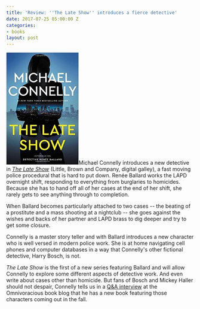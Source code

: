```yaml
---
title: 'Review: ''The Late Show'' introduces a fierce detective'
date: 2017-07-25 05:00:00 Z
categories:
- books
layout: post
---
```


![the Late Show book review](/assets/images/51DN58VWvoL._SX320_BO1204203200_-194x300.jpg)Michael Connelly introduces a new detective in [_The Late Show_](http://amzn.to/2eLqBC7) (Little, Brown and Company, digital galley), a fast moving police procedural that is hard to put down. Renée Ballard works the LAPD overnight shift, responding to everything from burglaries to homicides. Because she has to hand off all of her cases at the end of her shift, she rarely gets to see anything through to completion.

When Ballard becomes particularly attached to two cases -- the beating of a prostitute and a mass shooting at a nightclub -- she goes against the wishes and backs of her partner and LAPD brass to dig deeper and try to get some closure.

Connelly is a master story teller and with Ballard introduces a new character who is well versed in modern police work. She is at home navigating cell phones and computer databases in a way that Connelly's other fictional detective, Harry Bosch, is not.

_The Late Show_ is the first of a new series featuring Ballard and will allow Connelly to explore some different aspects of detective work. And even write about cases other than homicide. But fans of Bosch and Mickey Haller should not despair, Connelly tells us in a [Q&A interview](http://www.omnivoracious.com/2017/07/talking-to-michael-connelly-amazon-book-review.html) at the Omnivoracious book blog that he has a new book featuring those characters coming out in the fall.
